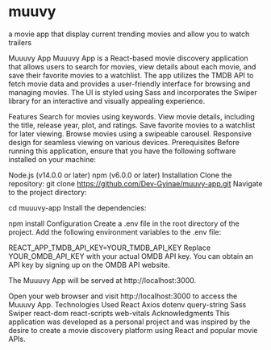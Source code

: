 # muuvy
a movie app that display current trending movies and allow you to watch trailers

Muuuvy App
Muuuvy App is a React-based movie discovery application that allows users to search for movies, view details about each movie, and save their favorite movies to a watchlist. The app utilizes the TMDB API to fetch movie data and provides a user-friendly interface for browsing and managing movies. The UI is styled using Sass and incorporates the Swiper library for an interactive and visually appealing experience.

Features
Search for movies using keywords.
View movie details, including the title, release year, plot, and ratings.
Save favorite movies to a watchlist for later viewing.
Browse movies using a swipeable carousel.
Responsive design for seamless viewing on various devices.
Prerequisites
Before running this application, ensure that you have the following software installed on your machine:

Node.js (v14.0.0 or later)
npm (v6.0.0 or later)
Installation
Clone the repository: git clone https://github.com/Dev-Gyinae/muuvy-app.git
Navigate to the project directory:

cd muuuvy-app
Install the dependencies:

npm install
Configuration
Create a .env file in the root directory of the project.
Add the following environment variables to the .env file:

REACT_APP_TMDB_API_KEY=YOUR_TMDB_API_KEY
Replace YOUR_OMDB_API_KEY with your actual OMDB API key. You can obtain an API key by signing up on the OMDB API website.

The Muuuvy App will be served at http://localhost:3000.

Open your web browser and visit http://localhost:3000 to access the Muuuvy App.
Technologies Used
React
Axios
dotenv
query-string
Sass
Swiper
react-dom
react-scripts
web-vitals
Acknowledgments
This application was developed as a personal project and was inspired by the desire to create a movie discovery platform using React and popular movie APIs.






